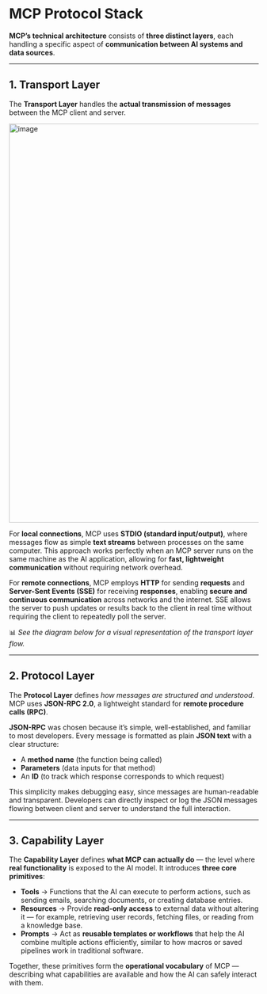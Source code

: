 # MCP Protocol Stack

**MCP’s technical architecture** consists of **three distinct layers**, each handling a specific aspect of **communication between AI systems and data sources**.

---

## **1. Transport Layer**

The **Transport Layer** handles the **actual transmission of messages** between the MCP client and server.

<img width="1456" height="806" alt="image" src="https://github.com/user-attachments/assets/80605e67-3774-4368-bf68-6c00459adefc" />

For **local connections**, MCP uses **STDIO (standard input/output)**, where messages flow as simple **text streams** between processes on the same computer. This approach works perfectly when an MCP server runs on the same machine as the AI application, allowing for **fast, lightweight communication** without requiring network overhead.

For **remote connections**, MCP employs **HTTP** for sending **requests** and **Server-Sent Events (SSE)** for receiving **responses**, enabling **secure and continuous communication** across networks and the internet. SSE allows the server to push updates or results back to the client in real time without requiring the client to repeatedly poll the server.

📊 *See the diagram below for a visual representation of the transport layer flow.*

---

## **2. Protocol Layer**

The **Protocol Layer** defines *how messages are structured and understood*.
MCP uses **JSON-RPC 2.0**, a lightweight standard for **remote procedure calls (RPC)**.

**JSON-RPC** was chosen because it’s simple, well-established, and familiar to most developers. Every message is formatted as plain **JSON text** with a clear structure:

* A **method name** (the function being called)
* **Parameters** (data inputs for that method)
* An **ID** (to track which response corresponds to which request)

This simplicity makes debugging easy, since messages are human-readable and transparent. Developers can directly inspect or log the JSON messages flowing between client and server to understand the full interaction.

---

## **3. Capability Layer**

The **Capability Layer** defines **what MCP can actually do** — the level where **real functionality** is exposed to the AI model.
It introduces **three core primitives**:

* **Tools** → Functions that the AI can execute to perform actions, such as sending emails, searching documents, or creating database entries.
* **Resources** → Provide **read-only access** to external data without altering it — for example, retrieving user records, fetching files, or reading from a knowledge base.
* **Prompts** → Act as **reusable templates or workflows** that help the AI combine multiple actions efficiently, similar to how macros or saved pipelines work in traditional software.

Together, these primitives form the **operational vocabulary** of MCP — describing what capabilities are available and how the AI can safely interact with them.
